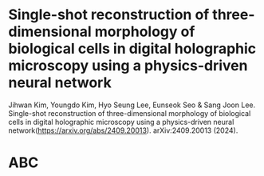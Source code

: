 # Single-shot reconstruction of three-dimensional morphology of biological cells in digital holographic microscopy using a physics-driven neural network
Jihwan Kim, Youngdo Kim, Hyo Seung Lee, Eunseok Seo & Sang Joon Lee. Single-shot reconstruction of three-dimensional morphology of biological cells in digital holographic microscopy using a physics-driven neural network(https://arxiv.org/abs/2409.20013). arXiv:2409.20013 (2024).

# ABC
